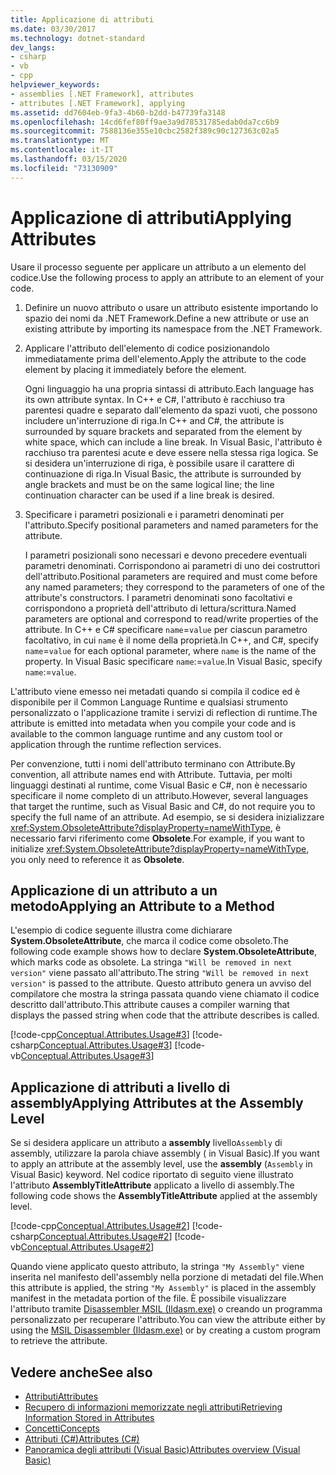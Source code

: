 ```yaml
---
title: Applicazione di attributi
ms.date: 03/30/2017
ms.technology: dotnet-standard
dev_langs:
- csharp
- vb
- cpp
helpviewer_keywords:
- assemblies [.NET Framework], attributes
- attributes [.NET Framework], applying
ms.assetid: dd7604eb-9fa3-4b60-b2dd-b47739fa3148
ms.openlocfilehash: 14cd6fef80ff9ae3a9d78531785edab0da7cc6b9
ms.sourcegitcommit: 7588136e355e10cbc2582f389c90c127363c02a5
ms.translationtype: MT
ms.contentlocale: it-IT
ms.lasthandoff: 03/15/2020
ms.locfileid: "73130909"
---
```

# <a name="applying-attributes"></a><span data-ttu-id="2b705-102">Applicazione di attributi</span><span class="sxs-lookup"><span data-stu-id="2b705-102">Applying Attributes</span></span>
<span data-ttu-id="2b705-103">Usare il processo seguente per applicare un attributo a un elemento del codice.</span><span class="sxs-lookup"><span data-stu-id="2b705-103">Use the following process to apply an attribute to an element of your code.</span></span>  
  
1. <span data-ttu-id="2b705-104">Definire un nuovo attributo o usare un attributo esistente importando lo spazio dei nomi da .NET Framework.</span><span class="sxs-lookup"><span data-stu-id="2b705-104">Define a new attribute or use an existing attribute by importing its namespace from the .NET Framework.</span></span>  
  
2. <span data-ttu-id="2b705-105">Applicare l'attributo dell'elemento di codice posizionandolo immediatamente prima dell'elemento.</span><span class="sxs-lookup"><span data-stu-id="2b705-105">Apply the attribute to the code element by placing it immediately before the element.</span></span>  
  
     <span data-ttu-id="2b705-106">Ogni linguaggio ha una propria sintassi di attributo.</span><span class="sxs-lookup"><span data-stu-id="2b705-106">Each language has its own attribute syntax.</span></span> <span data-ttu-id="2b705-107">In C++ e C#, l'attributo è racchiuso tra parentesi quadre e separato dall'elemento da spazi vuoti, che possono includere un'interruzione di riga.</span><span class="sxs-lookup"><span data-stu-id="2b705-107">In C++ and C#, the attribute is surrounded by square brackets and separated from the element by white space, which can include a line break.</span></span> <span data-ttu-id="2b705-108">In Visual Basic, l'attributo è racchiuso tra parentesi acute e deve essere nella stessa riga logica. Se si desidera un'interruzione di riga, è possibile usare il carattere di continuazione di riga.</span><span class="sxs-lookup"><span data-stu-id="2b705-108">In Visual Basic, the attribute is surrounded by angle brackets and must be on the same logical line; the line continuation character can be used if a line break is desired.</span></span>
  
3. <span data-ttu-id="2b705-109">Specificare i parametri posizionali e i parametri denominati per l'attributo.</span><span class="sxs-lookup"><span data-stu-id="2b705-109">Specify positional parameters and named parameters for the attribute.</span></span>  
  
     <span data-ttu-id="2b705-110">I parametri posizionali sono necessari e devono precedere eventuali parametri denominati. Corrispondono ai parametri di uno dei costruttori dell'attributo.</span><span class="sxs-lookup"><span data-stu-id="2b705-110">Positional parameters are required and must come before any named parameters; they correspond to the parameters of one of the attribute's constructors.</span></span> <span data-ttu-id="2b705-111">I parametri denominati sono facoltativi e corrispondono a proprietà dell'attributo di lettura/scrittura.</span><span class="sxs-lookup"><span data-stu-id="2b705-111">Named parameters are optional and correspond to read/write properties of the attribute.</span></span> <span data-ttu-id="2b705-112">In C++ e C# specificare `name`=`value` per ciascun parametro facoltativo, in cui `name` è il nome della proprietà.</span><span class="sxs-lookup"><span data-stu-id="2b705-112">In C++, and C#, specify `name`=`value` for each optional parameter, where `name` is the name of the property.</span></span> <span data-ttu-id="2b705-113">In Visual Basic specificare `name`:=`value`.</span><span class="sxs-lookup"><span data-stu-id="2b705-113">In Visual Basic, specify `name`:=`value`.</span></span>  
  
 <span data-ttu-id="2b705-114">L'attributo viene emesso nei metadati quando si compila il codice ed è disponibile per il Common Language Runtime e qualsiasi strumento personalizzato o l'applicazione tramite i servizi di reflection di runtime.</span><span class="sxs-lookup"><span data-stu-id="2b705-114">The attribute is emitted into metadata when you compile your code and is available to the common language runtime and any custom tool or application through the runtime reflection services.</span></span>  
  
 <span data-ttu-id="2b705-115">Per convenzione, tutti i nomi dell'attributo terminano con Attribute.</span><span class="sxs-lookup"><span data-stu-id="2b705-115">By convention, all attribute names end with Attribute.</span></span> <span data-ttu-id="2b705-116">Tuttavia, per molti linguaggi destinati al runtime, come Visual Basic e C#, non è necessario specificare il nome completo di un attributo.</span><span class="sxs-lookup"><span data-stu-id="2b705-116">However, several languages that target the runtime, such as Visual Basic and C#, do not require you to specify the full name of an attribute.</span></span> <span data-ttu-id="2b705-117">Ad esempio, se si desidera inizializzare <xref:System.ObsoleteAttribute?displayProperty=nameWithType>, è necessario farvi riferimento come **Obsolete**.</span><span class="sxs-lookup"><span data-stu-id="2b705-117">For example, if you want to initialize <xref:System.ObsoleteAttribute?displayProperty=nameWithType>, you only need to reference it as **Obsolete**.</span></span>  
  
## <a name="applying-an-attribute-to-a-method"></a><span data-ttu-id="2b705-118">Applicazione di un attributo a un metodo</span><span class="sxs-lookup"><span data-stu-id="2b705-118">Applying an Attribute to a Method</span></span>  
 <span data-ttu-id="2b705-119">L'esempio di codice seguente illustra come dichiarare **System.ObsoleteAttribute**, che marca il codice come obsoleto.</span><span class="sxs-lookup"><span data-stu-id="2b705-119">The following code example shows how to declare **System.ObsoleteAttribute**, which marks code as obsolete.</span></span> <span data-ttu-id="2b705-120">La stringa `"Will be removed in next version"` viene passato all'attributo.</span><span class="sxs-lookup"><span data-stu-id="2b705-120">The string `"Will be removed in next version"` is passed to the attribute.</span></span> <span data-ttu-id="2b705-121">Questo attributo genera un avviso del compilatore che mostra la stringa passata quando viene chiamato il codice descritto dall'attributo.</span><span class="sxs-lookup"><span data-stu-id="2b705-121">This attribute causes a compiler warning that displays the passed string when code that the attribute describes is called.</span></span>  
  
 [!code-cpp[Conceptual.Attributes.Usage#3](../../../samples/snippets/cpp/VS_Snippets_CLR/conceptual.attributes.usage/cpp/source1.cpp#3)]
 [!code-csharp[Conceptual.Attributes.Usage#3](../../../samples/snippets/csharp/VS_Snippets_CLR/conceptual.attributes.usage/cs/source1.cs#3)]
 [!code-vb[Conceptual.Attributes.Usage#3](../../../samples/snippets/visualbasic/VS_Snippets_CLR/conceptual.attributes.usage/vb/source1.vb#3)]  
  
## <a name="applying-attributes-at-the-assembly-level"></a><span data-ttu-id="2b705-122">Applicazione di attributi a livello di assembly</span><span class="sxs-lookup"><span data-stu-id="2b705-122">Applying Attributes at the Assembly Level</span></span>  
 <span data-ttu-id="2b705-123">Se si desidera applicare un attributo a **assembly** livello`Assembly` di assembly, utilizzare la parola chiave assembly ( in Visual Basic).</span><span class="sxs-lookup"><span data-stu-id="2b705-123">If you want to apply an attribute at the assembly level, use the **assembly** (`Assembly` in Visual Basic) keyword.</span></span> <span data-ttu-id="2b705-124">Nel codice riportato di seguito viene illustrato l'attributo **AssemblyTitleAttribute** applicato a livello di assembly.</span><span class="sxs-lookup"><span data-stu-id="2b705-124">The following code shows the **AssemblyTitleAttribute** applied at the assembly level.</span></span>  
  
 [!code-cpp[Conceptual.Attributes.Usage#2](../../../samples/snippets/cpp/VS_Snippets_CLR/conceptual.attributes.usage/cpp/source1.cpp#2)]
 [!code-csharp[Conceptual.Attributes.Usage#2](../../../samples/snippets/csharp/VS_Snippets_CLR/conceptual.attributes.usage/cs/source1.cs#2)]
 [!code-vb[Conceptual.Attributes.Usage#2](../../../samples/snippets/visualbasic/VS_Snippets_CLR/conceptual.attributes.usage/vb/source1.vb#2)]  
  
 <span data-ttu-id="2b705-125">Quando viene applicato questo attributo, la stringa `"My Assembly"` viene inserita nel manifesto dell'assembly nella porzione di metadati del file.</span><span class="sxs-lookup"><span data-stu-id="2b705-125">When this attribute is applied, the string `"My Assembly"` is placed in the assembly manifest in the metadata portion of the file.</span></span> <span data-ttu-id="2b705-126">È possibile visualizzare l'attributo tramite [Disassembler MSIL (Ildasm.exe)](../../../docs/framework/tools/ildasm-exe-il-disassembler.md) o creando un programma personalizzato per recuperare l'attributo.</span><span class="sxs-lookup"><span data-stu-id="2b705-126">You can view the attribute either by using the [MSIL Disassembler (Ildasm.exe)](../../../docs/framework/tools/ildasm-exe-il-disassembler.md) or by creating a custom program to retrieve the attribute.</span></span>  
  
## <a name="see-also"></a><span data-ttu-id="2b705-127">Vedere anche</span><span class="sxs-lookup"><span data-stu-id="2b705-127">See also</span></span>

- [<span data-ttu-id="2b705-128">Attributi</span><span class="sxs-lookup"><span data-stu-id="2b705-128">Attributes</span></span>](../../../docs/standard/attributes/index.md)
- [<span data-ttu-id="2b705-129">Recupero di informazioni memorizzate negli attributi</span><span class="sxs-lookup"><span data-stu-id="2b705-129">Retrieving Information Stored in Attributes</span></span>](../../../docs/standard/attributes/retrieving-information-stored-in-attributes.md)
- [<span data-ttu-id="2b705-130">Concetti</span><span class="sxs-lookup"><span data-stu-id="2b705-130">Concepts</span></span>](/cpp/windows/attributed-programming-concepts)
- [<span data-ttu-id="2b705-131">Attributi (C#)</span><span class="sxs-lookup"><span data-stu-id="2b705-131">Attributes (C#)</span></span>](../../csharp/programming-guide/concepts/attributes/index.md)
- [<span data-ttu-id="2b705-132">Panoramica degli attributi (Visual Basic)</span><span class="sxs-lookup"><span data-stu-id="2b705-132">Attributes overview (Visual Basic)</span></span>](../../visual-basic/programming-guide/concepts/attributes/index.md)
